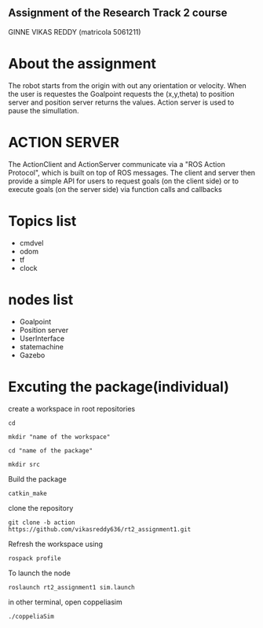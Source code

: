 ## Assignment of the Research Track 2 course 
 GINNE VIKAS REDDY (matricola 5061211)

# About the assignment
The robot starts from the origin with out any orientation or velocity. When the user is requestes the Goalpoint requests the (x,y,theta)  to position server and position server returns the values. Action server is used to pause the simullation.

# ACTION SERVER 
The ActionClient and ActionServer communicate via a "ROS Action Protocol", which is built on top of ROS messages. The client and server then provide a simple API for users to request goals (on the client side) or to execute goals (on the server side) via function calls and callbacks

# Topics list

- cmdvel                  
- odom                  
- tf                    
- clock                    

# nodes list

- Goalpoint                  
- Position server                  
- UserInterface       
- statemachine
- Gazebo




# Excuting the package(individual)

create a workspace in root repositories

```
cd
```

```
mkdir "name of the workspace"
```

```
cd "name of the package"
```

```
mkdir src
```

Build the package

```
catkin_make
```

clone the repository 

```
git clone -b action https://github.com/vikasreddy636/rt2_assignment1.git
```

Refresh the workspace using

```
rospack profile
```

To launch the node
````
roslaunch rt2_assignment1 sim.launch
````

in other terminal, open coppeliasim
````
./coppeliaSim
````